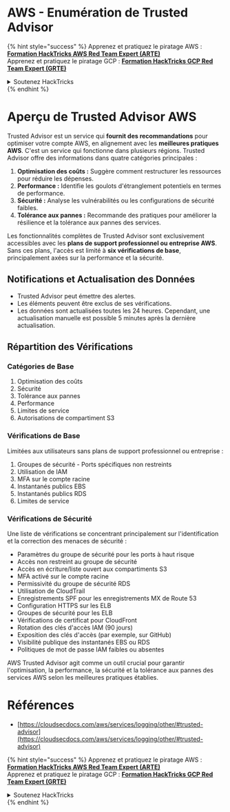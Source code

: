 # AWS - Enumération de Trusted Advisor

{% hint style="success" %}
Apprenez et pratiquez le piratage AWS :<img src="/.gitbook/assets/image.png" alt="" data-size="line">[**Formation HackTricks AWS Red Team Expert (ARTE)**](https://training.hacktricks.xyz/courses/arte)<img src="/.gitbook/assets/image.png" alt="" data-size="line">\
Apprenez et pratiquez le piratage GCP : <img src="/.gitbook/assets/image (2).png" alt="" data-size="line">[**Formation HackTricks GCP Red Team Expert (GRTE)**<img src="/.gitbook/assets/image (2).png" alt="" data-size="line">](https://training.hacktricks.xyz/courses/grte)

<details>

<summary>Soutenez HackTricks</summary>

* Consultez les [**plans d'abonnement**](https://github.com/sponsors/carlospolop)!
* **Rejoignez le** 💬 [**groupe Discord**](https://discord.gg/hRep4RUj7f) ou le [**groupe Telegram**](https://t.me/peass) ou **suivez-nous** sur **Twitter** 🐦 [**@hacktricks\_live**](https://twitter.com/hacktricks\_live)**.**
* **Partagez des astuces de piratage en soumettant des PR aux** [**HackTricks**](https://github.com/carlospolop/hacktricks) et [**HackTricks Cloud**](https://github.com/carlospolop/hacktricks-cloud) dépôts GitHub.

</details>
{% endhint %}

# Aperçu de Trusted Advisor AWS

Trusted Advisor est un service qui **fournit des recommandations** pour optimiser votre compte AWS, en alignement avec les **meilleures pratiques AWS**. C'est un service qui fonctionne dans plusieurs régions. Trusted Advisor offre des informations dans quatre catégories principales :

1. **Optimisation des coûts :** Suggère comment restructurer les ressources pour réduire les dépenses.
2. **Performance :** Identifie les goulots d'étranglement potentiels en termes de performance.
3. **Sécurité :** Analyse les vulnérabilités ou les configurations de sécurité faibles.
4. **Tolérance aux pannes :** Recommande des pratiques pour améliorer la résilience et la tolérance aux pannes des services.

Les fonctionnalités complètes de Trusted Advisor sont exclusivement accessibles avec les **plans de support professionnel ou entreprise AWS**. Sans ces plans, l'accès est limité à **six vérifications de base**, principalement axées sur la performance et la sécurité.

## Notifications et Actualisation des Données

- Trusted Advisor peut émettre des alertes.
- Les éléments peuvent être exclus de ses vérifications.
- Les données sont actualisées toutes les 24 heures. Cependant, une actualisation manuelle est possible 5 minutes après la dernière actualisation.

## **Répartition des Vérifications**

### Catégories de Base

1. Optimisation des coûts
2. Sécurité
3. Tolérance aux pannes
4. Performance
5. Limites de service
6. Autorisations de compartiment S3

### Vérifications de Base

Limitées aux utilisateurs sans plans de support professionnel ou entreprise :

1. Groupes de sécurité - Ports spécifiques non restreints
2. Utilisation de IAM
3. MFA sur le compte racine
4. Instantanés publics EBS
5. Instantanés publics RDS
6. Limites de service

### Vérifications de Sécurité

Une liste de vérifications se concentrant principalement sur l'identification et la correction des menaces de sécurité :

- Paramètres du groupe de sécurité pour les ports à haut risque
- Accès non restreint au groupe de sécurité
- Accès en écriture/liste ouvert aux compartiments S3
- MFA activé sur le compte racine
- Permissivité du groupe de sécurité RDS
- Utilisation de CloudTrail
- Enregistrements SPF pour les enregistrements MX de Route 53
- Configuration HTTPS sur les ELB
- Groupes de sécurité pour les ELB
- Vérifications de certificat pour CloudFront
- Rotation des clés d'accès IAM (90 jours)
- Exposition des clés d'accès (par exemple, sur GitHub)
- Visibilité publique des instantanés EBS ou RDS
- Politiques de mot de passe IAM faibles ou absentes

AWS Trusted Advisor agit comme un outil crucial pour garantir l'optimisation, la performance, la sécurité et la tolérance aux pannes des services AWS selon les meilleures pratiques établies.


# **Références**

* [https://cloudsecdocs.com/aws/services/logging/other/#trusted-advisor](https://cloudsecdocs.com/aws/services/logging/other/#trusted-advisor)

{% hint style="success" %}
Apprenez et pratiquez le piratage AWS :<img src="/.gitbook/assets/image.png" alt="" data-size="line">[**Formation HackTricks AWS Red Team Expert (ARTE)**](https://training.hacktricks.xyz/courses/arte)<img src="/.gitbook/assets/image.png" alt="" data-size="line">\
Apprenez et pratiquez le piratage GCP : <img src="/.gitbook/assets/image (2).png" alt="" data-size="line">[**Formation HackTricks GCP Red Team Expert (GRTE)**<img src="/.gitbook/assets/image (2).png" alt="" data-size="line">](https://training.hacktricks.xyz/courses/grte)

<details>

<summary>Soutenez HackTricks</summary>

* Consultez les [**plans d'abonnement**](https://github.com/sponsors/carlospolop)!
* **Rejoignez le** 💬 [**groupe Discord**](https://discord.gg/hRep4RUj7f) ou le [**groupe Telegram**](https://t.me/peass) ou **suivez-nous** sur **Twitter** 🐦 [**@hacktricks\_live**](https://twitter.com/hacktricks\_live)**.**
* **Partagez des astuces de piratage en soumettant des PR aux** [**HackTricks**](https://github.com/carlospolop/hacktricks) et [**HackTricks Cloud**](https://github.com/carlospolop/hacktricks-cloud) dépôts GitHub.

</details>
{% endhint %}
